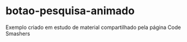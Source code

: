 # botao-pesquisa-animado

Exemplo criado em estudo de material compartilhado pela página Code Smashers
